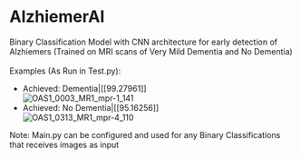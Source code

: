 # AlzhiemerAI
 Binary Classification Model with CNN architecture for early detection of Alzhiemers (Trained on MRI scans of Very Mild Dementia and No Dementia) <br/>
 <br/>
 Examples (As Run in Test.py): <br/>
 - Achieved: Dementia|[[99.27961]] <br/>
     ![OAS1_0003_MR1_mpr-1_141](https://github.com/user-attachments/assets/ed6c1580-8557-455d-abd7-0104581e200e) <br/>
 - Achieved: No Dementia|[[95.16256]] <br/>
![OAS1_0313_MR1_mpr-4_110](https://github.com/user-attachments/assets/4eb12499-0f45-4149-bc00-2089a9a02a79) <br/>

Note: Main.py can be configured and used for any Binary Classifications that receives images as input

     
